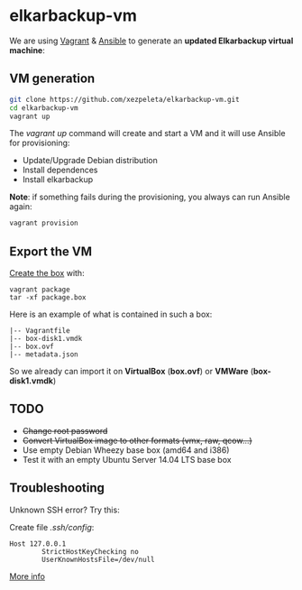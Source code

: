 elkarbackup-vm
==============

We are using [Vagrant](http://www.vagrantup.com/) & [Ansible](http://www.ansible.com/home) to generate an **updated Elkarbackup virtual machine**:

VM generation
---------------

```sh
git clone https://github.com/xezpeleta/elkarbackup-vm.git
cd elkarbackup-vm
vagrant up
```

The _vagrant up_ command will create and start a VM and it will use Ansible for provisioning:
 * Update/Upgrade Debian distribution
 * Install dependences
 * Install elkarbackup


**Note**: if something fails during the provisioning, you always can run Ansible again:

```sh
vagrant provision
```


Export the VM
---------------

[Create the box](https://docs.vagrantup.com/v2/virtualbox/boxes.html) with:
```
vagrant package
tar -xf package.box
```

Here is an example of what is contained in such a box:

```
|-- Vagrantfile
|-- box-disk1.vmdk
|-- box.ovf
|-- metadata.json
```

So we already can import it on **VirtualBox** (__box.ovf__) or **VMWare** (__box-disk1.vmdk__)


TODO
------

 * ~~Change root password~~
 * ~~Convert VirtualBox image to other formats (vmx, raw, qcow...)~~
 * Use empty Debian Wheezy base box (amd64 and i386)
 * Test it with an empty Ubuntu Server 14.04 LTS base box

Troubleshooting
-----------------

Unknown SSH error? Try this:

Create file _.ssh/config_:

```
Host 127.0.0.1
        StrictHostKeyChecking no
        UserKnownHostsFile=/dev/null
```

[More info](http://www.midwesternmac.com/blogs/jeff-geerling/fixing-ssh-unknown-error-when)
